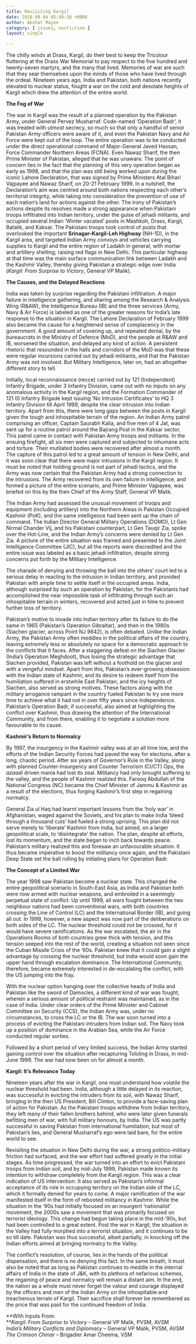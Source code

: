 ```yaml
---
title: Revisiting Kargil
date: 2018-08-04 05:49:10 +0000
author: Akshat Mayne
category: [ issue1, nonfiction ]
layout: single

---
```

The chilly winds at Drass, Kargil, do their best to keep the Tricolour fluttering at the Drass War Memorial to pay respect to the five hundred and twenty-seven martyrs, and the many that lived. Memories of war are such that they sear themselves upon the minds of those who have lived through the ordeal. Nineteen years ago, India and Pakistan, both nations recently elevated to nuclear status, fought a war on the cold and desolate heights of Kargil which drew the attention of the entire world. 

**The Fog of War**

The war in Kargil was the result of a planned operation by the Pakistan Army, under General Pervez Musharraf. Code-named ‘Operation Badr’, it was treated with utmost secrecy, so much so that only a handful of senior Pakistan Army officers were aware of it, and even the Pakistan Navy and Air Force were kept out of the loop. The entire operation was to be conducted under the direct operational command of Major-General Javed Hassan, Force Commander Northern Areas (FCNA). Even Nawaz Sharif, the then Prime Minister of Pakistan, alleged that he was unaware. The point of concern lies in the fact that the planning of this very operation began as early as 1998, and that the plan was still being worked upon during the iconic Lahore Declaration, that was signed by Prime Ministers Atal Bihari Vajpayee and Nawaz Sharif, on 20-21 February 1999. In a nutshell, the Declaration’s aim was centred around both nations respecting each other’s territorial integrity, while taking into consideration the prevention of use of each nation’s land for actions against the other. The irony of Pakistan’s actions despite its resolves made a strong appearance when Pakistani troops infiltrated into Indian territory, under the guise of jehadi militants, and occupied several Indian ‘Winter vacated’ posts in Mashkoh, Drass, Kargil, Batalik, and Kaksar. The Pakistani troops took control of posts that overlooked the important **Srinagar-Kargil-Leh Highway** (NH-1D), in the Kargil area, and targeted Indian Army convoys and vehicles carrying supplies to Kargil and the entire region of Ladakh in general, with mortar and artillery shelling; raising red flags in New Delhi. This particular highway at that time was the main surface communication link between Ladakh and the Kashmir Valley, thereby giving Pakistan a strategic edge over India (_Kargil: From Surprise to Victory_, General VP Malik).

**The Causes, and the Delayed Reactions**

India was taken by surprise regarding the Pakistani infiltration. A major failure in intelligence gathering, and sharing among the Research & Analysis Wing (R&AW), the Intelligence Bureau (IB) and the three services (Army, Navy & Air Force) is labeled as one of the greater reasons for India’s late response to the situation in Kargil. The Lahore Declaration of February 1999 also became the cause for a heightened sense of complacency in the government. A good amount of covering up, and repeated denial, by the bureaucrats in the Ministry of Defence (MoD), and the people at R&AW and IB, worsened the situation, and delayed any kind of action. A persistent rhetoric that resounded in the halls and corridors of the MoD was that these were regular incursions carried out by jehadi militants, and that the Pakistan Army was not involved. But Military Intelligence, later on, had an altogether different story to tell. 

Initially, local reconnaissance (recce) carried out by 121 (Independent) Infantry Brigade, under 3 Infantry Division, came out with no inputs on any anomalous activity in the Kargil region, and the Formation Commander of 121 (I) Infantry Brigade kept issuing ‘No Intrusion Certificates’ to HQ 3 Infantry Division till April 1999, despite the clear intrusion into Indian territory. Apart from this, there were long gaps between the posts in Kargil given the tough and inhospitable terrain of the region. An Indian Army patrol comprising an officer, Captain Saurabh Kalia, and five men of 4 Jat, was sent up for a routine patrol around the Bajrang Post in the Kaksar sector. This patrol came in contact with Pakistan Army troops and militants. In the ensuing firefight, all six men were captured and subjected to inhumane acts and torture. Their mutilated bodies were recovered after almost a month. The capture of this patrol led to a great amount of tension in New Delhi, and it was soon clear that there were major intrusions in the Kargil region. It must be noted that holding ground is not part of jehadi tactics, and the Army was now certain that the Pakistan Army had a strong connection to the intrusions. The Army recovered from its own failure in intelligence, and formed a picture of the entire scenario, and Prime Minister Vajpayee, was briefed on this by the then Chief of the Army Staff, General VP Malik.

The Indian Army had assessed the unusual movement of troops and equipment (including artillery) into the Northern Areas in Pakistan Occupied Kashmir (PoK), and the same intelligence had been sent up the chain of command. The Indian Director General Military Operations (DGMO), Lt Gen Nirmal Chander Vij, and his Pakistani counterpart, Lt Gen Tauqir Zia, spoke over the Hot-Line, and the Indian Army’s concerns were denied by Lt Gen Zia. A picture of the entire situation was framed and presented to the Joint Intelligence Committee (JIC), but all the reports were discredited and the entire issue was labeled as a basic jehadi infiltration, despite strong concerns put forth by the Military Intelligence.

The charade of denying and throwing the ball into the others’ court led to a serious delay in reacting to the intrusion in Indian territory, and provided Pakistan with ample time to settle itself in the occupied areas. India, although surprised by such an operation by Pakistan, for the Pakistanis had accomplished the near impossible task of infiltrating through such an inhospitable terrain in winters, recovered and acted just in time to prevent further loss of territory.

Pakistan’s motive to invade into Indian territory after its failure to do the same in 1965 (Pakistan’s Operation Gibraltar), and then in the 1980s (Siachen glacier, across Point NJ 9842), is often debated. Unlike the Indian Army, the Pakistan Army often meddles in the political affairs of the country, leaving extremely less or absolutely no space for a democratic approach to the conflicts that it faces. After a staggering defeat on the Siachen Glacier (India’s Operation Meghdoot), thus losing the strategic advantage that Siachen provided, Pakistan was left without a foothold on the glacier and with a vengeful mindset. Apart from this, Pakistan’s ever-growing obsession with the Indian state of Kashmir, and its desire to redeem itself from the humiliation suffered in erstwhile East Pakistan, and the icy heights of Siachen, also served as strong motives. These factors along with the military arrogance rampant in the country fueled Pakistan to try one more time to achieve what it had not in over fifty years since Independence. Pakistan’s Operation Badr, if successful, also aimed at highlighting the conflict over Kashmir, thus drawing the attention of the International Community, and from there, enabling it to negotiate a solution more favourable to its cause.

**Kashmir’s Return to Normalcy**

By 1997, the insurgency in the Kashmir valley was at an all time low, and the efforts of the Indian Security Forces had paved the way for elections, after a long, chaotic period. After six years of Governor’s Rule in the Valley, along with planned Counter-Insurgency and Counter Terrorism (CI/CT) Ops, the _azaadi_ driven mania had lost its zeal. Militancy had only brought suffering to the valley, and the people of Kashmir realized this. Farooq Abdullah of the National Congress (NC) became the Chief Minister of Jammu & Kashmir as a result of the elections, thus forging Kashmir’s first step in regaining normalcy. 

General Zia ul Haq had learnt important lessons from the ‘holy war’ in Afghanistan, waged against the Soviets, and his plan to make India ‘bleed through a thousand cuts’ had fueled a strong uprising. This plan did not serve merely to ‘liberate’ Kashmir from India, but aimed, on a larger geopolitical scale, to ‘disintegrate’ the nation. The plan, despite all efforts, lost its momentum, and the state began to inch back towards peace. Pakistan’s military realized this and foresaw an unfavourable situation. It thus became imperative to boost the militancy once again, and the Pakistani Deep State set the ball rolling by initiating plans for Operation Badr.

**The Concept of a Limited War**

The year 1998 saw Pakistan become a nuclear state. This changed the entire geopolitical scenario in South-East Asia, as India and Pakistan both were now armed with nuclear weapons, and embroiled in a seemingly perpetual state of conflict. Up until 1999, all wars fought between the two neighbour nations had been conventional wars, with both countries crossing the Line of Control (LC) and the International Border (IB), and going all out. In 1999, however, a new aspect was now part of the deliberations on both sides of the LC. The nuclear threshold could not be crossed, for it would have severe ramifications. As the war escalated, the air in the Operations Rooms of both countries grew thick with tension, and this tension seeped into the rest of the world, creating a situation not seen since the Cuban Missile Crisis of the ‘60s. Pakistan knew that it could gain a slight advantage by crossing the nuclear threshold, but India would soon gain the upper hand through escalation dominance. The International Community, therefore, became extremely interested in de-escalating the conflict, with the US jumping into the fray. 

With the nuclear option hanging over the collective heads of India and Pakistan like the sword of Damocles, a different kind of war was fought, wherein a serious amount of political restraint was maintained, as in the case of India. Under clear orders of the Prime Minister and Cabinet Committee on Security (CCS), the Indian Army was, under no circumstances, to cross the LC or the IB. The war soon turned into a process of evicting the Pakistani intruders from Indian soil. The Navy took up a position of dominance in the Arabian Sea, while the Air Force conducted regular sorties.

Followed by a short period of very limited success, the Indian Army started gaining control over the situation after recapturing Tololing in Drass, in mid-June 1999. The war had now been on for almost a month.

**Kargil: It’s Relevance Today**

Nineteen years after the war in Kargil, one must understand how volatile the nuclear threshold had been. India, although a little delayed in its reaction, was successful in evicting the intruders from its soil, with Nawaz Sharif, bringing in the then US President, Bill Clinton, to provide a face-saving plan of action for Pakistan. As the Pakistani troops withdrew from Indian territory, they left many of their fallen brothers behind, who were later given funerals befitting men of war, with full military honours, by India. The US was partly successful in saving Pakistan from international humiliation, but most of Pakistan’s lies, and General Musharraf’s ego were laid bare, for the entire world to see. 

Revisiting the situation in New Delhi during the war, a strong politico-military friction had surfaced, and the war effort had suffered greatly in the initial stages. As time progressed, the war turned into an effort to evict Pakistani troops from Indian soil, and by mid-July 1999, Pakistan made known its intention to withdraw completely from the Kargil region. This was a clear indication of US intervention. It also served as Pakistan’s informal acceptance of its role in occupying territory on the Indian side of the LC, which it formally denied for years to come. A major ramification of the war manifested itself in the form of rebooted militancy in Kashmir. While the situation in the ‘90s had initially focused on an insurgent ‘nationalist’ movement, the 2000s saw a movement that was primarily focused on terrorist ideology. This change had begun taking place in the mid-‘90s, but had been controlled to a great extent. Post the war in Kargil, the situation in the Valley had fully morphed into a terrorist situation, and it continues to be so till date. Pakistan was thus successful, albeit partially, in knocking off the Indian efforts aimed at bringing normalcy to the Valley. 

The conflict’s resolution, of course, lies in the hands of the political dispensation, and there is no denying this fact. In the same breath, it must also be noted that as long as Pakistan continues to meddle in the internal affairs of India in the state of J&K, with its plethora of nefarious schemes, the regaining of peace and normalcy will remain a distant aim. In the end, the nation as a whole must never forget the valour and courage displayed by the officers and men of the Indian Army on the inhospitable and treacherous terrain of Kargil. Their sacrifice shall forever be remembered as the price that was paid for the continued freedom of India.

**With Inputs From:  
**_Kargil: From Surprise to Victory_ – General VP Malik, PVSM, AVSM  
_India’s Military Conflicts and Diplomacy_ – General VP Malik, PVSM, AVSM  
_The Crimson Chinar_ – Brigadier Amar Cheema, VSM